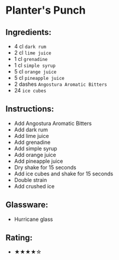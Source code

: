 # Planter's Punch

## Ingredients:
- 4 cl `dark rum`
- 2 cl `lime juice`
- 1 cl `grenadine`
- 1 cl `simple syrup`
- 5 cl `orange juice`
- 5 cl `pineapple juice`
- 2 dashes `Angostura Aromatic Bitters`
- 24 `ice cubes`

## Instructions:
- Add Angostura Aromatic Bitters
- Add dark rum
- Add lime juice
- Add grenadine
- Add simple syrup
- Add orange juice
- Add pineapple juice
- Dry shake for 15 seconds
- Add ice cubes and shake for 15 seconds
- Double strain
- Add crushed ice

## Glassware:
- Hurricane glass

## Rating:
- ★★★★☆